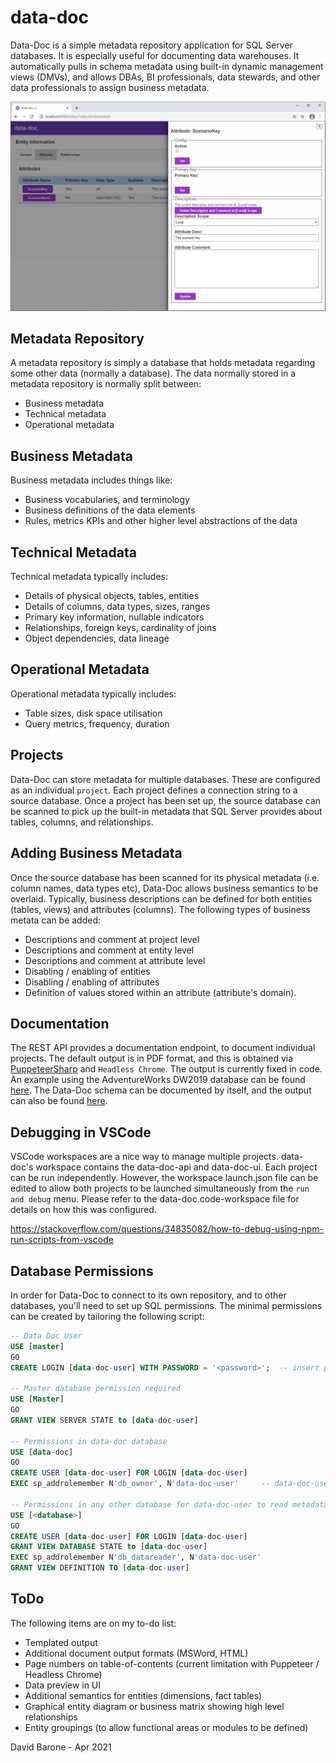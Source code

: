 # data-doc

Data-Doc is a simple metadata repository application for SQL Server databases. It is especially useful for documenting data warehouses. It automatically pulls in schema metadata using built-in dynamic management views (DMVs), and allows DBAs, BI professionals, data stewards, and other data professionals to assign business metadata.

![anaytics-notebook](https://github.com/davidbarone/data-doc/blob/main/images/data-doc-ui.png?raw=true)

## Metadata Repository

A metadata repository is simply a database that holds metadata regarding some other data (normally a database). The data normally stored in a metadata repository is normally split between:

- Business metadata
- Technical metadata
- Operational metadata

## Business Metadata

Business metadata includes things like:
- Business vocabularies, and terminology
- Business definitions of the data elements
- Rules, metrics KPIs and other higher level abstractions of the data

## Technical Metadata

Technical metadata typically includes:
- Details of physical objects, tables, entities
- Details of columns, data types, sizes, ranges
- Primary key information, nullable indicators
- Relationships, foreign keys, cardinality of joins
- Object dependencies, data lineage

## Operational Metadata

Operational metadata typically includes:
- Table sizes, disk space utilisation
- Query metrics, frequency, duration

## Projects
Data-Doc can store metadata for multiple databases. These are configured as an individual `project`. Each project defines a connection string to a source database. Once a project has been set up, the source database can be scanned to pick up the built-in metadata that SQL Server provides about tables, columns, and relationships.

## Adding Business Metadata
Once the source database has been scanned for its physical metadata (i.e. column names, data types etc), Data-Doc allows business semantics to be overlaid. Typically, business descriptions can be defined for both entities (tables, views) and attributes (columns). The following types of business metata can be added:
- Descriptions and comment at project level
- Descriptions and comment at entity level
- Descriptions and comment at attribute level
- Disabling / enabling of entities
- Disabling / enabling of attributes
- Definition of values stored within an attribute (attribute's domain).

## Documentation
The REST API provides a documentation endpoint, to document individual projects. The default output is in PDF format, and this is obtained via <a href="https://www.puppeteersharp.com/index.html">PuppeteerSharp</a> and `Headless Chrome`. The output is currently fixed in code. An example using the AdventureWorks DW2019 database can be found <a href='https://github.com/davidbarone/data-doc/blob/main/docs/AdventureWorks DW2019.pdf'>here</a>. The Data-Doc schema can be documented by itself, and the output can also be found <a href='https://github.com/davidbarone/data-doc/blob/main/docs/data-doc.pdf'>here</a>.

## Debugging in VSCode
VSCode workspaces are a nice way to manage multiple projects. data-doc's workspace contains the data-doc-api and data-doc-ui. Each project can be run independently. However, the workspace launch.json file can be edited to allow both projects to be launched simultaneously from the `run and debug` menu. Please refer to the data-doc.code-workspace file for details on how this was configured.

https://stackoverflow.com/questions/34835082/how-to-debug-using-npm-run-scripts-from-vscode

## Database Permissions

In order for Data-Doc to connect to its own repository, and to other databases, you'll need to set up SQL permissions. The minimal permissions can be created by tailoring the following script:

``` sql
-- Data Doc User
USE [master]
GO
CREATE LOGIN [data-doc-user] WITH PASSWORD = '<password>';  -- insert password here

-- Master database permission required
USE [Master]
GO
GRANT VIEW SERVER STATE to [data-doc-user]

-- Permissions in data-doc database
USE [data-doc]
GO
CREATE USER [data-doc-user] FOR LOGIN [data-doc-user]
EXEC sp_addrolemember N'db_owner', N'data-doc-user'     -- data-doc-user is db owner of data-doc

-- Permissions in any other database for data-doc-user to read metadata
USE [<database>]
GO
CREATE USER [data-doc-user] FOR LOGIN [data-doc-user]
GRANT VIEW DATABASE STATE to [data-doc-user]
EXEC sp_addrolemember N'db_datareader', N'data-doc-user'
GRANT VIEW DEFINITION TO [data-doc-user]
```

## ToDo
The following items are on my to-do list:
- Templated output
- Additional document output formats (MSWord, HTML)
- Page numbers on table-of-contents (current limitation with Puppeteer / Headless Chrome)
- Data preview in UI
- Additional semantics for entities (dimensions, fact tables)
- Graphical entity diagram or business matrix showing high level relationships
- Entity groupings (to allow functional areas or modules to be defined)

David Barone - Apr 2021